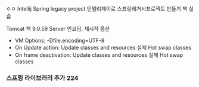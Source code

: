ㅇㅇ
Intellij Spring legacy project
인텔리제이로 스프링레거시프로젝트 만들기
책 실습 

Tomcat 책 9.0.59
Server 인코딩, 재시작 옵션
- VM Options: -Dfile.encoding=UTF-8
- On Update action: Update classes and resources 실제 Hot swap classes
- On frame deactivation: Update classes and resources 실제 Hot swap classes


### 스프링 라이브러리 추가 224
